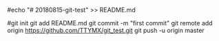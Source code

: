 #echo "# 20180815-git-test" >> README.md

#git init
git add README.md
git commit -m "first commit"
git remote add origin https://github.com/TTYMX/git_test.git
git push -u origin master